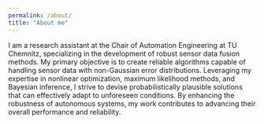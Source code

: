 ```yaml
---
permalink: /about/
title: "About me"
---
```


I am a research assistant at the Chair of  Automation Engineering at TU Chemnitz, specializing in the development  of robust sensor data fusion methods. My primary objective is to create  reliable algorithms capable of handling sensor data with non-Gaussian  error distributions. Leveraging my expertise in nonlinear optimization,  maximum likelihood methods, and Bayesian inference, I strive to devise  probabilistically plausible solutions that can effectively adapt to  unforeseen conditions. By enhancing the robustness of autonomous  systems, my work contributes to advancing their overall performance and  reliability.

